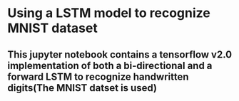 # Using a LSTM model to recognize MNIST dataset

## This jupyter notebook contains a tensorflow v2.0 implementation of both a bi-directional and a forward LSTM to recognize handwritten digits(The MNIST datset is used)